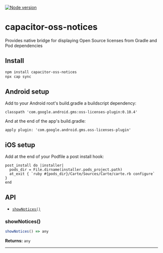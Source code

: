 [![Node version](https://img.shields.io/node/v/capacitor-oss-notices.svg?style=flat)](https://www.npmjs.com/package/capacitor-oss-notices)

# capacitor-oss-notices

Provides native bridge for displaying Open Source licenses from Gradle and Pod dependencies

## Install

```bash
npm install capacitor-oss-notices
npx cap sync
```

## Android setup

Add to your Android root's build.gradle a buildscript dependency:

```
classpath 'com.google.android.gms:oss-licenses-plugin:0.10.4'
```

And at the end of the app's build.gradle:

```
apply plugin: 'com.google.android.gms.oss-licenses-plugin'
```

## iOS setup

Add at the end of your Podfile a post install hook:

```
post_install do |installer|
  pods_dir = File.dirname(installer.pods_project.path)
  at_exit { `ruby #{pods_dir}/Carte/Sources/Carte/carte.rb configure` }
end
```

## API

<docgen-index>

- [`showNotices()`](#shownotices)

</docgen-index>

<docgen-api>
<!--Update the source file JSDoc comments and rerun docgen to update the docs below-->

### showNotices()

```typescript
showNotices() => any
```

**Returns:** <code>any</code>

---

</docgen-api>

